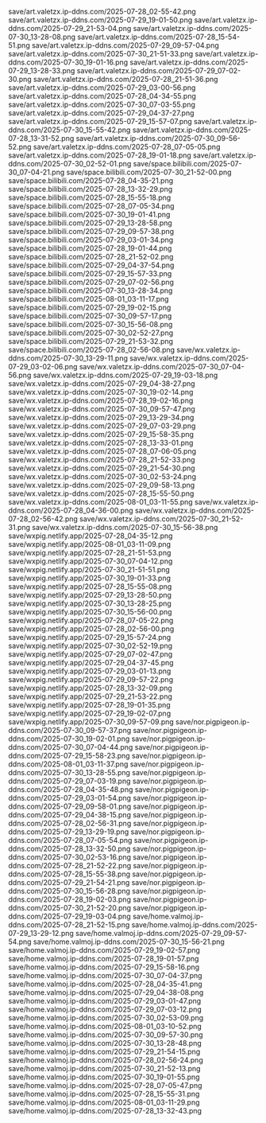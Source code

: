 save/art.valetzx.ip-ddns.com/2025-07-28_02-55-42.png
save/art.valetzx.ip-ddns.com/2025-07-29_19-01-50.png
save/art.valetzx.ip-ddns.com/2025-07-29_21-53-04.png
save/art.valetzx.ip-ddns.com/2025-07-30_13-28-08.png
save/art.valetzx.ip-ddns.com/2025-07-28_15-54-51.png
save/art.valetzx.ip-ddns.com/2025-07-29_09-57-04.png
save/art.valetzx.ip-ddns.com/2025-07-30_21-51-33.png
save/art.valetzx.ip-ddns.com/2025-07-30_19-01-16.png
save/art.valetzx.ip-ddns.com/2025-07-29_13-28-33.png
save/art.valetzx.ip-ddns.com/2025-07-29_07-02-30.png
save/art.valetzx.ip-ddns.com/2025-07-28_21-51-36.png
save/art.valetzx.ip-ddns.com/2025-07-29_03-00-56.png
save/art.valetzx.ip-ddns.com/2025-07-28_04-34-55.png
save/art.valetzx.ip-ddns.com/2025-07-30_07-03-55.png
save/art.valetzx.ip-ddns.com/2025-07-29_04-37-27.png
save/art.valetzx.ip-ddns.com/2025-07-29_15-57-07.png
save/art.valetzx.ip-ddns.com/2025-07-30_15-55-42.png
save/art.valetzx.ip-ddns.com/2025-07-28_13-31-52.png
save/art.valetzx.ip-ddns.com/2025-07-30_09-56-52.png
save/art.valetzx.ip-ddns.com/2025-07-28_07-05-05.png
save/art.valetzx.ip-ddns.com/2025-07-28_19-01-18.png
save/art.valetzx.ip-ddns.com/2025-07-30_02-52-01.png
save/space.bilibili.com/2025-07-30_07-04-21.png
save/space.bilibili.com/2025-07-30_21-52-00.png
save/space.bilibili.com/2025-07-28_04-35-21.png
save/space.bilibili.com/2025-07-28_13-32-29.png
save/space.bilibili.com/2025-07-28_15-55-18.png
save/space.bilibili.com/2025-07-28_07-05-34.png
save/space.bilibili.com/2025-07-30_19-01-41.png
save/space.bilibili.com/2025-07-29_13-28-58.png
save/space.bilibili.com/2025-07-29_09-57-38.png
save/space.bilibili.com/2025-07-29_03-01-34.png
save/space.bilibili.com/2025-07-28_19-01-44.png
save/space.bilibili.com/2025-07-28_21-52-02.png
save/space.bilibili.com/2025-07-29_04-37-54.png
save/space.bilibili.com/2025-07-29_15-57-33.png
save/space.bilibili.com/2025-07-29_07-02-56.png
save/space.bilibili.com/2025-07-30_13-28-34.png
save/space.bilibili.com/2025-08-01_03-11-17.png
save/space.bilibili.com/2025-07-29_19-02-15.png
save/space.bilibili.com/2025-07-30_09-57-17.png
save/space.bilibili.com/2025-07-30_15-56-08.png
save/space.bilibili.com/2025-07-30_02-52-27.png
save/space.bilibili.com/2025-07-29_21-53-32.png
save/space.bilibili.com/2025-07-28_02-56-08.png
save/wx.valetzx.ip-ddns.com/2025-07-30_13-29-11.png
save/wx.valetzx.ip-ddns.com/2025-07-29_03-02-06.png
save/wx.valetzx.ip-ddns.com/2025-07-30_07-04-56.png
save/wx.valetzx.ip-ddns.com/2025-07-29_19-03-18.png
save/wx.valetzx.ip-ddns.com/2025-07-29_04-38-27.png
save/wx.valetzx.ip-ddns.com/2025-07-30_19-02-14.png
save/wx.valetzx.ip-ddns.com/2025-07-28_19-02-16.png
save/wx.valetzx.ip-ddns.com/2025-07-30_09-57-47.png
save/wx.valetzx.ip-ddns.com/2025-07-29_13-29-34.png
save/wx.valetzx.ip-ddns.com/2025-07-29_07-03-29.png
save/wx.valetzx.ip-ddns.com/2025-07-29_15-58-35.png
save/wx.valetzx.ip-ddns.com/2025-07-28_13-33-01.png
save/wx.valetzx.ip-ddns.com/2025-07-28_07-06-05.png
save/wx.valetzx.ip-ddns.com/2025-07-28_21-52-33.png
save/wx.valetzx.ip-ddns.com/2025-07-29_21-54-30.png
save/wx.valetzx.ip-ddns.com/2025-07-30_02-53-24.png
save/wx.valetzx.ip-ddns.com/2025-07-29_09-58-13.png
save/wx.valetzx.ip-ddns.com/2025-07-28_15-55-50.png
save/wx.valetzx.ip-ddns.com/2025-08-01_03-11-55.png
save/wx.valetzx.ip-ddns.com/2025-07-28_04-36-00.png
save/wx.valetzx.ip-ddns.com/2025-07-28_02-56-42.png
save/wx.valetzx.ip-ddns.com/2025-07-30_21-52-31.png
save/wx.valetzx.ip-ddns.com/2025-07-30_15-56-38.png
save/wxpig.netlify.app/2025-07-28_04-35-12.png
save/wxpig.netlify.app/2025-08-01_03-11-09.png
save/wxpig.netlify.app/2025-07-28_21-51-53.png
save/wxpig.netlify.app/2025-07-30_07-04-12.png
save/wxpig.netlify.app/2025-07-30_21-51-51.png
save/wxpig.netlify.app/2025-07-30_19-01-33.png
save/wxpig.netlify.app/2025-07-28_15-55-08.png
save/wxpig.netlify.app/2025-07-29_13-28-50.png
save/wxpig.netlify.app/2025-07-30_13-28-25.png
save/wxpig.netlify.app/2025-07-30_15-56-00.png
save/wxpig.netlify.app/2025-07-28_07-05-22.png
save/wxpig.netlify.app/2025-07-28_02-56-00.png
save/wxpig.netlify.app/2025-07-29_15-57-24.png
save/wxpig.netlify.app/2025-07-30_02-52-19.png
save/wxpig.netlify.app/2025-07-29_07-02-47.png
save/wxpig.netlify.app/2025-07-29_04-37-45.png
save/wxpig.netlify.app/2025-07-29_03-01-13.png
save/wxpig.netlify.app/2025-07-29_09-57-22.png
save/wxpig.netlify.app/2025-07-28_13-32-09.png
save/wxpig.netlify.app/2025-07-29_21-53-22.png
save/wxpig.netlify.app/2025-07-28_19-01-35.png
save/wxpig.netlify.app/2025-07-29_19-02-07.png
save/wxpig.netlify.app/2025-07-30_09-57-09.png
save/nor.pigpigeon.ip-ddns.com/2025-07-30_09-57-37.png
save/nor.pigpigeon.ip-ddns.com/2025-07-30_19-02-01.png
save/nor.pigpigeon.ip-ddns.com/2025-07-30_07-04-44.png
save/nor.pigpigeon.ip-ddns.com/2025-07-29_15-58-23.png
save/nor.pigpigeon.ip-ddns.com/2025-08-01_03-11-37.png
save/nor.pigpigeon.ip-ddns.com/2025-07-30_13-28-55.png
save/nor.pigpigeon.ip-ddns.com/2025-07-29_07-03-19.png
save/nor.pigpigeon.ip-ddns.com/2025-07-28_04-35-48.png
save/nor.pigpigeon.ip-ddns.com/2025-07-29_03-01-54.png
save/nor.pigpigeon.ip-ddns.com/2025-07-29_09-58-01.png
save/nor.pigpigeon.ip-ddns.com/2025-07-29_04-38-15.png
save/nor.pigpigeon.ip-ddns.com/2025-07-28_02-56-31.png
save/nor.pigpigeon.ip-ddns.com/2025-07-29_13-29-19.png
save/nor.pigpigeon.ip-ddns.com/2025-07-28_07-05-54.png
save/nor.pigpigeon.ip-ddns.com/2025-07-28_13-32-50.png
save/nor.pigpigeon.ip-ddns.com/2025-07-30_02-53-16.png
save/nor.pigpigeon.ip-ddns.com/2025-07-28_21-52-22.png
save/nor.pigpigeon.ip-ddns.com/2025-07-28_15-55-38.png
save/nor.pigpigeon.ip-ddns.com/2025-07-29_21-54-21.png
save/nor.pigpigeon.ip-ddns.com/2025-07-30_15-56-28.png
save/nor.pigpigeon.ip-ddns.com/2025-07-28_19-02-03.png
save/nor.pigpigeon.ip-ddns.com/2025-07-30_21-52-20.png
save/nor.pigpigeon.ip-ddns.com/2025-07-29_19-03-04.png
save/home.valmoj.ip-ddns.com/2025-07-28_21-52-15.png
save/home.valmoj.ip-ddns.com/2025-07-29_13-29-12.png
save/home.valmoj.ip-ddns.com/2025-07-29_09-57-54.png
save/home.valmoj.ip-ddns.com/2025-07-30_15-56-21.png
save/home.valmoj.ip-ddns.com/2025-07-29_19-02-57.png
save/home.valmoj.ip-ddns.com/2025-07-28_19-01-57.png
save/home.valmoj.ip-ddns.com/2025-07-29_15-58-16.png
save/home.valmoj.ip-ddns.com/2025-07-30_07-04-37.png
save/home.valmoj.ip-ddns.com/2025-07-28_04-35-41.png
save/home.valmoj.ip-ddns.com/2025-07-29_04-38-08.png
save/home.valmoj.ip-ddns.com/2025-07-29_03-01-47.png
save/home.valmoj.ip-ddns.com/2025-07-29_07-03-12.png
save/home.valmoj.ip-ddns.com/2025-07-30_02-53-09.png
save/home.valmoj.ip-ddns.com/2025-08-01_03-10-52.png
save/home.valmoj.ip-ddns.com/2025-07-30_09-57-30.png
save/home.valmoj.ip-ddns.com/2025-07-30_13-28-48.png
save/home.valmoj.ip-ddns.com/2025-07-29_21-54-15.png
save/home.valmoj.ip-ddns.com/2025-07-28_02-56-24.png
save/home.valmoj.ip-ddns.com/2025-07-30_21-52-13.png
save/home.valmoj.ip-ddns.com/2025-07-30_19-01-55.png
save/home.valmoj.ip-ddns.com/2025-07-28_07-05-47.png
save/home.valmoj.ip-ddns.com/2025-07-28_15-55-31.png
save/home.valmoj.ip-ddns.com/2025-08-01_03-11-29.png
save/home.valmoj.ip-ddns.com/2025-07-28_13-32-43.png
